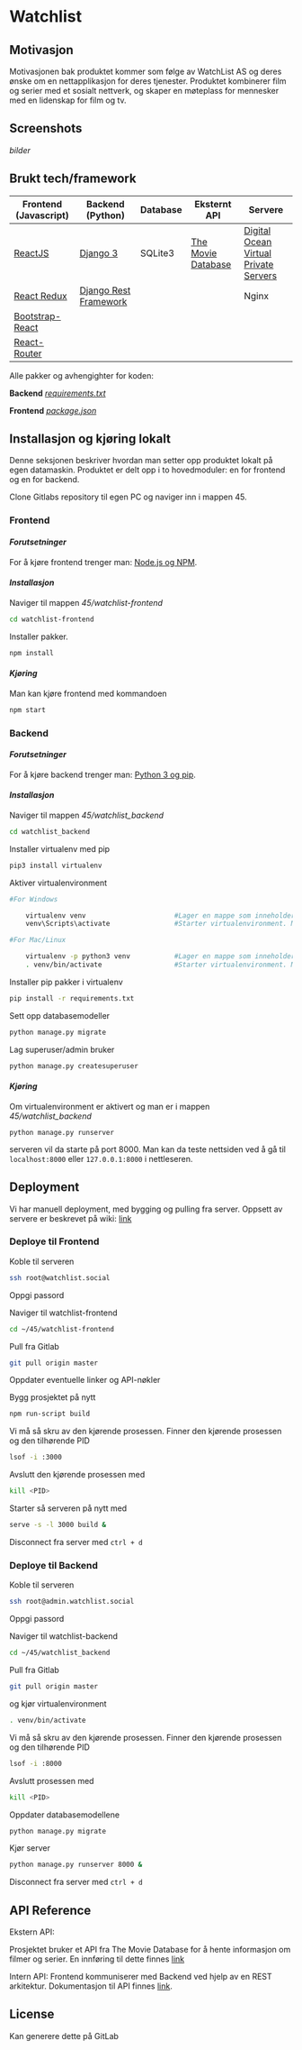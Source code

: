 # Watchlist

## Motivasjon
Motivasjonen bak produktet kommer som følge av WatchList AS og deres ønske om en nettapplikasjon for deres tjenester.
Produktet kombinerer film og serier med et sosialt nettverk, og skaper en møteplass for mennesker med en lidenskap for film og tv.

## Screenshots
*bilder*

## Brukt tech/framework
| Frontend (Javascript)        | Backend  (Python)             | Database | Eksternt API       | Servere                               |
|-----------------|-----------------------|----------|--------------------|---------------------------------------|
| [ReactJS](https://reactjs.org/)         | [Django 3](https://docs.djangoproject.com/en/3.0/)       | SQLite3  | [The Movie Database](https://developers.themoviedb.org/3/) | [Digital Ocean Virtual Private Servers](https://www.digitalocean.com/products/droplets/) |
| [React Redux](https://react-redux.js.org/)           | [Django Rest Framework](https://www.django-rest-framework.org/) |          |                    | Nginx                                 |
| [Bootstrap-React](https://react-bootstrap.github.io/) |                       |          |                    |                                       |
| [React-Router](https://reacttraining.com/react-router/web)    |                       |          |                    |                                       |

Alle pakker og avhengighter for koden:

__Backend__ *[requirements.txt](https://gitlab.stud.idi.ntnu.no/tdt4140-2020/45/-/blob/master/watchlist_backend/requirements.txt)*

__Frontend__ *[package.json](https://gitlab.stud.idi.ntnu.no/tdt4140-2020/45/-/blob/master/watchlist-frontend/package.json)*

## Installasjon og kjøring lokalt
Denne seksjonen beskriver hvordan man setter opp produktet lokalt på
egen datamaskin. Produktet er delt opp i to hovedmoduler: en for frontend og en for backend.

Clone Gitlabs repository til egen PC og naviger inn i mappen 45.

### __Frontend__

#### *Forutsetninger*
For å kjøre frontend trenger man: [Node.js og NPM](https://nodejs.org/en/download/).

#### *Installasjon*
Naviger til mappen *45/watchlist-frontend*
```bash
cd watchlist-frontend
```
Installer pakker.
```bash
npm install
```
#### *Kjøring*
Man kan kjøre frontend med kommandoen
```bash
npm start
```


### __Backend__

#### *Forutsetninger*
For å kjøre backend trenger man: [Python 3 og pip](https://www.python.org/downloads/).

#### *Installasjon*
Naviger til mappen *45/watchlist_backend*
```bash
cd watchlist_backend
```
Installer virtualenv med pip

```bash
pip3 install virtualenv
```

Aktiver virtualenvironment
```bash
#For Windows

    virtualenv venv                      #Lager en mappe som inneholder virtualenvironment. Trengs bare å gjøres første gang.
    venv\Scripts\activate                #Starter virtualenvironment. Må gjøres hver gang man skal bruke backend.
```
```bash
#For Mac/Linux

    virtualenv -p python3 venv           #Lager en mappe som inneholder virtualenvironment. Trengs bare å gjøres første gang.
    . venv/bin/activate                  #Starter virtualenvironment. Må gjøres hver gang man skal bruke backend.
```
Installer pip pakker i virtualenv
```bash
pip install -r requirements.txt
```
Sett opp databasemodeller
```bash
python manage.py migrate
```
Lag superuser/admin bruker
```bash
python manage.py createsuperuser
```

#### *Kjøring*
Om virtualenvironment er aktivert og man er i mappen *45/watchlist_backend*

    python manage.py runserver
    
serveren vil da starte på port 8000.
Man kan da teste nettsiden ved å gå til `localhost:8000` eller `127.0.0.1:8000` i nettleseren.


## Deployment
Vi har manuell deployment, med bygging og pulling fra server. Oppsett av servere er beskrevet på wiki: [link]()

### Deploye til Frontend
Koble til serveren
```bash
ssh root@watchlist.social
```
Oppgi passord

Naviger til watchlist-frontend 
```bash
cd ~/45/watchlist-frontend
```

Pull fra Gitlab
```bash
git pull origin master
```

Oppdater eventuelle linker og API-nøkler

Bygg prosjektet på nytt
```bash
npm run-script build
```

Vi må så skru av den kjørende prosessen.
Finner den kjørende prosessen og den tilhørende PID
```bash
lsof -i :3000
```

Avslutt den kjørende prosessen med
```bash
kill <PID>
```

Starter så serveren på nytt med
```bash
serve -s -l 3000 build &
```

Disconnect fra server med `ctrl + d`

### Deploye til Backend
Koble til serveren
```bash
ssh root@admin.watchlist.social
```
Oppgi passord

Naviger til watchlist-backend 
```bash
cd ~/45/watchlist_backend
```
Pull fra Gitlab
```bash
git pull origin master
```

og kjør virtualenvironment
```bash
. venv/bin/activate
```
Vi må så skru av den kjørende prosessen.
Finner den kjørende prosessen og den tilhørende PID
```bash
lsof -i :8000
```

Avslutt prosessen med
```bash
kill <PID>
```
Oppdater databasemodellene
```bash
python manage.py migrate
```

Kjør server
```bash
python manage.py runserver 8000 &
```

Disconnect fra server med `ctrl + d`

## API Reference
Ekstern API:

Prosjektet bruker et API fra The Movie Database for å hente informasjon om
filmer og serier. En innføring til dette finnes [link]()


Intern API:
Frontend kommuniserer med Backend ved hjelp av en REST arkitektur. Dokumentasjon
til API finnes [link](). 

## License
Kan generere dette på GitLab